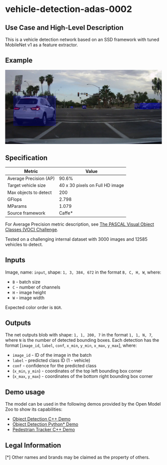 # vehicle-detection-adas-0002

## Use Case and High-Level Description

This is a vehicle detection network based on an SSD framework with tuned MobileNet v1 as a feature extractor.

## Example

![](./assets/vehicle-detection-adas-0002.png)

## Specification

| Metric                          | Value                                     |
|---------------------------------|-------------------------------------------|
| Average Precision (AP)          | 90.6%                                     |
| Target vehicle size             | 40 x 30 pixels on Full HD image           |
| Max objects to detect           | 200                                       |
| GFlops                          | 2.798                                     |
| MParams                         | 1.079                                     |
| Source framework                | Caffe\*                                   |

For Average Precision metric description, see [The PASCAL Visual Object Classes (VOC) Challenge](https://link.springer.com/article/10.1007/s11263-009-0275-4).

Tested on a challenging internal dataset with 3000 images and 12585 vehicles to detect.

## Inputs

Image, name: `input`, shape: `1, 3, 384, 672` in the format `B, C, H, W`, where:

- `B` - batch size
- `C` - number of channels
- `H` - image height
- `W` - image width

Expected color order is `BGR`.

## Outputs

The net outputs blob with shape: `1, 1, 200, 7` in the format `1, 1, N, 7`, where `N` is the number of detected
bounding boxes. Each detection has the format [`image_id`, `label`, `conf`, `x_min`, `y_min`, `x_max`, `y_max`], where:

- `image_id` - ID of the image in the batch
- `label` - predicted class ID (1 - vehicle)
- `conf` - confidence for the predicted class
- (`x_min`, `y_min`) - coordinates of the top left bounding box corner
- (`x_max`, `y_max`) - coordinates of the bottom right bounding box corner

## Demo usage

The model can be used in the following demos provided by the Open Model Zoo to show its capabilities:

* [Object Detection C++ Demo](../../../demos/object_detection_demo/cpp/README.md)
* [Object Detection Python\* Demo](../../../demos/object_detection_demo/python/README.md)
* [Pedestrian Tracker C++ Demo](../../../demos/pedestrian_tracker_demo/cpp/README.md)

## Legal Information
[*] Other names and brands may be claimed as the property of others.
